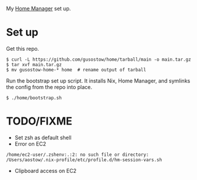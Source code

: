 My [Home Manager](https://nixos.wiki/wiki/Home_Manager) set up.

# Set up

Get this repo.
```
$ curl -L https://github.com/gusostow/home/tarball/main -o main.tar.gz
$ tar xvf main.tar.gz
$ mv gusostow-home-* home  # rename output of tarball
```
Run the bootstrap set up script. It installs Nix, Home Manager, and symlinks the config from the repo into place.
```
$ ./home/bootstrap.sh
```

# TODO/FIXME

- Set zsh as default shell
- Error on EC2
```
/home/ec2-user/.zshenv:.:2: no such file or directory: /Users/aostow/.nix-profile/etc/profile.d/hm-session-vars.sh
```
- Clipboard access on EC2

